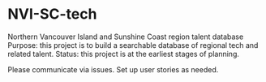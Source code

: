# NVI-SC-tech
Northern Vancouver Island and Sunshine Coast region talent database
Purpose: this project is to build a searchable database of regional tech and related talent.
Status: this project is at the earliest stages of planning.

Please communicate via issues. Set up user stories as needed.
